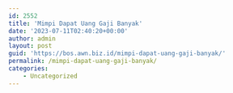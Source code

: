 ```yaml
---
id: 2552
title: 'Mimpi Dapat Uang Gaji Banyak'
date: '2023-07-11T02:40:20+00:00'
author: admin
layout: post
guid: 'https://bos.awn.biz.id/mimpi-dapat-uang-gaji-banyak/'
permalink: /mimpi-dapat-uang-gaji-banyak/
categories:
    - Uncategorized
---
```


